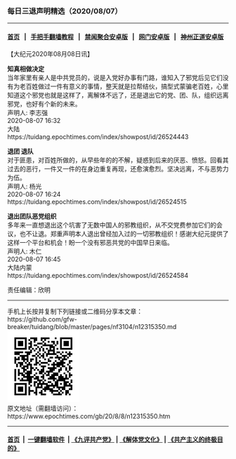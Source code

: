 ### 每日三退声明精选（2020/08/07）
------------------------

#### [首页](https://github.com/gfw-breaker/banned-news1/blob/master/README.md) &nbsp;&nbsp;|&nbsp;&nbsp; [手把手翻墙教程](https://github.com/gfw-breaker/guides/wiki) &nbsp;&nbsp;|&nbsp;&nbsp; [禁闻聚合安卓版](https://github.com/gfw-breaker/bn-android) &nbsp;&nbsp;|&nbsp;&nbsp; [网门安卓版](https://github.com/oGate2/oGate) &nbsp;&nbsp;|&nbsp;&nbsp; [神州正道安卓版](https://github.com/SzzdOgate/update) 



<div class="post_content" id="artbody" itemprop="articleBody">
 <!-- article content begin -->
 <p>
  【大纪元2020年08月08日讯】
 </p>
 <p>
  <strong>
   知真相做决定
  </strong>
  <br/>
  当年家里有亲人是中共党员的，说是入党好办事有门路，谁知入了邪党后见它们没有为老百姓做过一件有意义的事情，整天就是拉帮结伙，搞型式蒙骗老百姓，心里知道这个邪党也就是这样了，离解体不远了，还是退出它的党、团、队，组织远离邪党，也好有个新的未来。
  <br/>
  声明人: 李志强
  <br/>
  2020-08-07 16:32
  <br/>
  大陆
  <br/>
  https://tuidang.epochtimes.com/index/showpost/id/26524443
 </p>
 <p>
  <strong>
   退团 退队
  </strong>
  <br/>
  对于匪患，对百姓所做的，从早些年的的不解，疑惑到后来的厌恶、愤怒。回看其过去的恶行，一件又一件的在身边重复再现，还愈演愈烈。坚决远离，不与恶势力为伍。
  <br/>
  声明人: 杨光
  <br/>
  2020-08-07 16:24
  <br/>
  https://tuidang.epochtimes.com/index/showpost/id/26524515
 </p>
 <p>
  <strong>
   退出团队恶党组织
  </strong>
  <br/>
  多年来一直想退出这个坑害了无数中国人的邪教组织，从不交党费参加它们的会议，也不让退。郑重声明本人退出曾经加入过的一切邪教组织！感谢大纪元提供了这样一个平台和机会！盼一个没有邪恶共党的中国早日来临。
  <br/>
  声明人: 木仁
  <br/>
  2020-08-07 16:45
  <br/>
  大陆内蒙
  <br/>
  https://tuidang.epochtimes.com/index/showpost/id/26524584
 </p>
 <p>
  责任编辑：欣明
 </p>
 <!-- article content end -->
 <div id="below_article_ad">
 </div>
</div>

<hr/>
手机上长按并复制下列链接或二维码分享本文章：<br/>
https://github.com/gfw-breaker/tuidang/blob/master/pages/nf3104/n12315350.md <br/>
<a href='https://github.com/gfw-breaker/tuidang/blob/master/pages/nf3104/n12315350.md'><img src='https://github.com/gfw-breaker/tuidang/blob/master/pages/nf3104/n12315350.md.png'/></a> <br/>
原文地址（需翻墙访问）：https://www.epochtimes.com/gb/20/8/8/n12315350.htm


------------------------
#### [首页](https://github.com/gfw-breaker/banned-news/blob/master/README.md) &nbsp;|&nbsp; [一键翻墙软件](https://github.com/gfw-breaker/nogfw/blob/master/README.md) &nbsp;| [《九评共产党》](https://github.com/gfw-breaker/9ping.md/blob/master/README.md#九评之一评共产党是什么) | [《解体党文化》](https://github.com/gfw-breaker/jtdwh.md/blob/master/README.md) | [《共产主义的终极目的》](https://github.com/gfw-breaker/gczydzjmd.md/blob/master/README.md)


<img src='http://gfw-breaker.win/tuidang/pages/nf3104/n12315350.md' width='0px' height='0px'/>